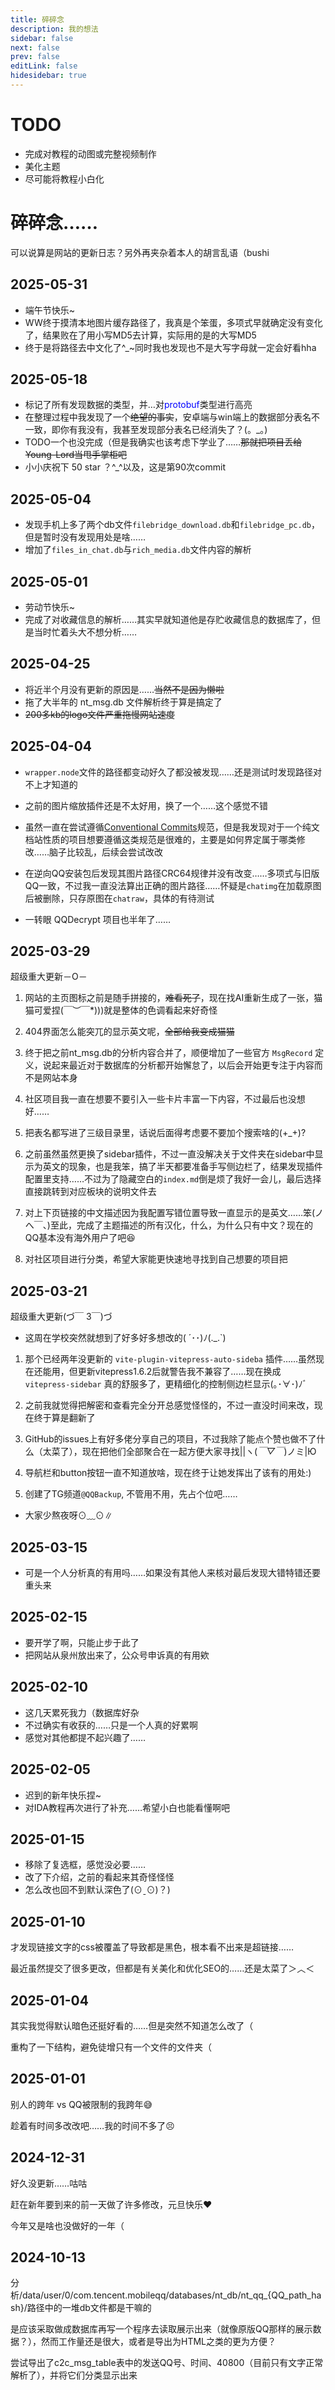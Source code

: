 ```yaml
---
title: 碎碎念
description: 我的想法
sidebar: false
next: false 
prev: false
editLink: false
hidesidebar: true
---
```


# TODO

- 完成对教程的动图或完整视频制作
- 美化主题
- 尽可能将教程小白化

# 碎碎念……

可以说算是网站的更新日志？另外再夹杂着本人的胡言乱语（bushi

## 2025-05-31
- 端午节快乐~
- WW终于摸清本地图片缓存路径了，我真是个笨蛋，多项式早就确定没有变化了，结果败在了用小写MD5去计算，实际用的是的大写MD5
- 终于是将路径去中文化了^_~同时我也发现也不是大写字母就一定会好看hha

## 2025-05-18
- 标记了所有发现数据的类型，并…对<span style="color:blue;">protobuf</span>类型进行高亮
- 在整理过程中我发现了一个~~绝望的事实~~，安卓端与win端上的数据部分表名不一致，即你有我没有，我甚至发现部分表名已经消失了？(。_。)
- TODO一个也没完成（但是我确实也该考虑下学业了……~~那就把项目丢给Young-Lord当甩手掌柜吧~~
- 小小庆祝下 50 star ？^_^以及，这是第90次commit
## 2025-05-04
- 发现手机上多了两个db文件`filebridge_download.db`和`filebridge_pc.db`，但是暂时没有发现用处是啥……
- 增加了`files_in_chat.db`与`rich_media.db`文件内容的解析

## 2025-05-01
- 劳动节快乐~
- 完成了对收藏信息的解析……其实早就知道他是存贮收藏信息的数据库了，但是当时忙着头大不想分析……

## 2025-04-25
- 将近半个月没有更新的原因是……~~当然不是因为懒啦~~
- 拖了大半年的 nt_msg.db 文件解析终于算是搞定了
- ~~200多kb的logo文件严重拖慢网站速度~~

## 2025-04-04
- `wrapper.node`文件的路径都变动好久了都没被发现……还是测试时发现路径对不上才知道的

- 之前的图片缩放插件还是不太好用，换了一个……这个感觉不错

- 虽然一直在尝试遵循[Conventional Commits](https://www.conventionalcommits.org/)规范，但是我发现对于一个纯文档站性质的项目想要遵循这类规范是很难的，主要是如何界定属于哪类修改……脑子比较乱，后续会尝试改改

- 在逆向QQ安装包后发现其图片路径CRC64规律并没有改变……多项式与旧版QQ一致，不过我一直没法算出正确的图片路径……怀疑是`chatimg`在加载原图后被删除，只存原图在`chatraw`，具体的有待测试

- 一转眼 QQDecrypt 项目也半年了……

## 2025-03-29
超级重大更新－O－
1. 网站的主页图标之前是随手拼接的，~~难看死了~~，现在找AI重新生成了一张，猫猫可爱捏\(￣︶￣*\)))就是整体的色调看起来好奇怪

1. 404界面怎么能突兀的显示英文呢，~~全部给我变成猫猫~~

1. 终于把之前nt_msg.db的分析内容合并了，顺便增加了一些官方 `MsgRecord` 定义，说起来最近对于数据库的分析都开始懈怠了，以后会开始更专注于内容而不是网站本身

1. 社区项目我一直在想要不要引入一些卡片丰富一下内容，不过最后也没想好……

1. 把表名都写进了三级目录里，话说后面得考虑要不要加个搜索啥的(+_+)?

1. 之前虽然虽然更换了sidebar插件，不过一直没解决关于文件夹在sidebar中显示为英文的现象，也是我笨，搞了半天都要准备手写侧边栏了，结果发现插件配置里支持……不过为了隐藏空白的`index.md`倒是烦了我好一会儿，最后选择直接跳转到对应板块的说明文件去

1. 对上下页链接的中文描述因为我配置写错位置导致一直显示的是英文……笨(ノへ￣、)至此，完成了主题描述的所有汉化，什么，为什么只有中文？现在的QQ基本没有海外用户了吧😆

1. 对社区项目进行分类，希望大家能更快速地寻找到自己想要的项目把

## 2025-03-21
超级重大更新(づ￣ 3￣)づ

- 这周在学校突然就想到了好多好多想改的( ´･･)ﾉ(._.`)

1. 那个已经两年没更新的 `vite-plugin-vitepress-auto-sideba` 插件……虽然现在还能用，但更新vitepress1.6.2后就警告我不兼容了……现在换成 `vitepress-sidebar` 真的舒服多了，更精细化的控制侧边栏显示(｡･∀･)ﾉﾞ

1. 之前我就觉得把解密和查看完全分开总感觉怪怪的，不过一直没时间来改，现在终于算是翻新了

1. GitHub的issues上有好多佬分享自己的项目，不过我除了能点个赞也做不了什么（太菜了），现在把他们全部聚合在一起方便大家寻找||ヽ(*￣▽￣*)ノミ|Ю

1. 导航栏和button按钮一直不知道放啥，现在终于让她发挥出了该有的用处:)

1. 创建了TG频道`@QQBackup`, 不管用不用，先占个位吧……

- 大家少熬夜呀⊙﹏⊙∥



## 2025-03-15
- 可是一个人分析真的有用吗……如果没有其他人来核对最后发现大错特错还要重头来

## 2025-02-15
- 要开学了啊，只能止步于此了
- 把网站从泉州放出来了，公众号申诉真的有用欸


## 2025-02-10
- 这几天累死我力（数据库好杂
- 不过确实有收获的……只是一个人真的好累啊
- 感觉对其他都提不起兴趣了……


## 2025-02-05
- 迟到的新年快乐捏~
- 对IDA教程再次进行了补充……希望小白也能看懂啊吧


## 2025-01-15
- 移除了复选框，感觉没必要……
- 改了下介绍，之前的看起来其奇怪怪怪
- 怎么改也回不到默认深色了(⊙ˍ⊙)？)


## 2025-01-10
才发现链接文字的css被覆盖了导致都是黑色，根本看不出来是超链接……

最近虽然提交了很多更改，但都是有关美化和优化SEO的……还是太菜了＞︿＜

## 2025-01-04
其实我觉得默认暗色还挺好看的……但是突然不知道怎么改了（

重构了一下结构，避免徒增只有一个文件的文件夹（

	
## 2025-01-01 
别人的跨年 vs QQ被限制的我跨年😅

趁着有时间多改改吧……我的时间不多了😣


## 2024-12-31 
好久没更新……咕咕

赶在新年要到来的前一天做了许多修改，元旦快乐❤

今年又是啥也没做好的一年（ 


## 2024-10-13
分析/data/user/0/com.tencent.mobileqq/databases/nt_db/nt_qq_{QQ_path_hash}/路径中的一堆db文件都是干嘛的
 
是应该采取做成数据库再写一个程序去读取展示出来（就像原版QQ那样的展示数据？），然而工作量还是很大，或者是导出为HTML之类的更为方便？

尝试导出了c2c_msg_table表中的发送QQ号、时间、40800（目前只有文字正常解析了），并将它们分类显示出来


	
	
	
	